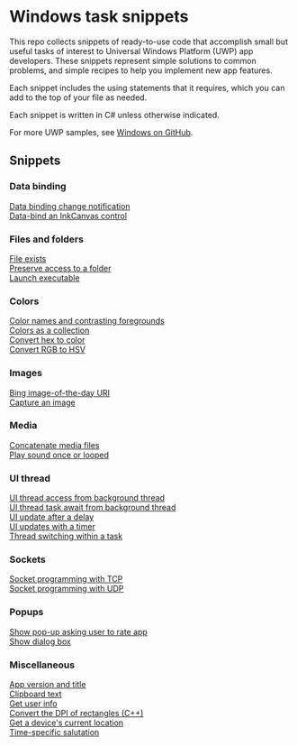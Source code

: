 # Windows task snippets

This repo collects snippets of ready-to-use code that accomplish small but useful tasks of
 interest to Universal Windows Platform (UWP) app developers. These snippets represent
 simple solutions to common problems, and simple recipes to help you implement new app features.  

Each snippet includes the using 
statements that it requires, which you can add to the top of your file as needed.

Each snippet is written in C# unless otherwise indicated. 

For more UWP samples, see [Windows on GitHub](http://microsoft.github.io/windows/).

## Snippets

### Data binding

[Data binding change notification](tasks/Data-binding-change-notification.md)  
[Data-bind an InkCanvas control](tasks/InkCanvas-data-binding.md)  

### Files and folders

[File exists](tasks/File-exists.md)  
[Preserve access to a folder](tasks/Folder-access-preservation.md)  
[Launch executable](tasks/Launch-executable.md)  

### Colors

[Color names and contrasting foregrounds](tasks/Color-names-and-contrasting-foregrounds.md)  
[Colors as a collection](tasks/Colors-as-a-collection.md)  
[Convert hex to color](tasks/Convert-hex-to-color.md)  
[Convert RGB to HSV](tasks/Convert-RGB-to-HSV.md)  

### Images

[Bing image-of-the-day URI](tasks/Bing-image-of-the-day-URI.md)  
[Capture an image](tasks/Capture-an-image.md)  

### Media

[Concatenate media files](tasks/Media-file-concatenation.md)  
[Play sound once or looped](tasks/Play-sound-once-or-looped.md)  

### UI thread

[UI thread access from background thread](tasks/UI-thread-access-from-background-thread.md)  
[UI thread task await from background thread](tasks/UI-thread-task-await-from-background-thread.md)  
[UI update after a delay](tasks/UI-update-after-delay.md)  
[UI updates with a timer](tasks/UI-updates-with-a-timer.md)  
[Thread switching within a task](tasks/Thread-switching-within-a-task.md)  

### Sockets

[Socket programming with TCP](tasks/Socket-programming-with-TCP.md)  
[Socket programming with UDP](tasks/Socket-programming-with-UDP.md)  

### Popups
[Show pop-up asking user to rate app](tasks/Store-app-rating-pop-up.md)  
[Show dialog box](tasks/Show-dialog-box.md)  

### Miscellaneous

[App version and title](tasks/App-version-and-title.md)  
[Clipboard text](tasks/Clipboard-text.md)  
[Get user info](tasks/User-info.md)  
[Convert the DPI of rectangles (C++)](tasks/Convert-DPI-rectangles.md)  
[Get a device's current location](tasks/Location-of-device.md)  
[Time-specific salutation](tasks/Time-specific-salutation.md)  
  